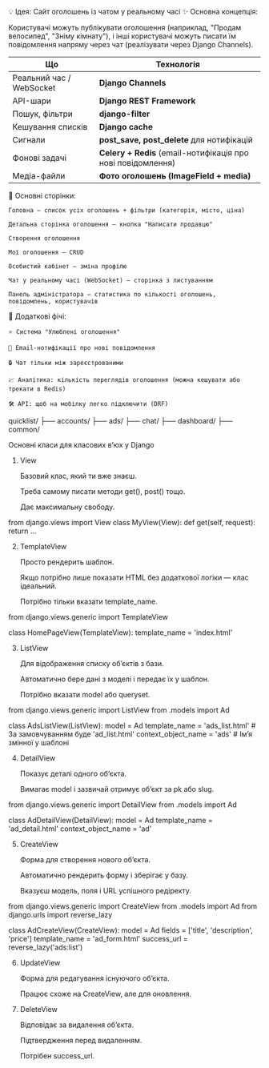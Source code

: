 💡 Ідея: Сайт оголошень із чатом у реальному часі
✨ Основна концепція:

Користувачі можуть публікувати оголошення (наприклад, "Продам велосипед", "Зніму кімнату"), і інші користувачі можуть писати їм повідомлення напряму через чат (реалізувати через Django Channels).


| Що                       | Технологія                                                   |
| ------------------------ | ------------------------------------------------------------ |
| Реальний час / WebSocket | **Django Channels**                                          |
| API-шари                 | **Django REST Framework**                                    |
| Пошук, фільтри           | **django-filter**                                            |
| Кешування списків        | **Django cache**                                             |
| Сигнали                  | **post\_save, post\_delete** для нотифікацій                 |
| Фонові задачі            | **Celery + Redis** (email-нотифікація про нові повідомлення) |
| Медіа-файли              | **Фото оголошень (ImageField + media)**                      |


📄 Основні сторінки:

    Головна — список усіх оголошень + фільтри (категорія, місто, ціна)

    Детальна сторінка оголошення — кнопка "Написати продавцю"

    Створення оголошення

    Мої оголошення — CRUD

    Особистий кабінет — зміна профілю

    Чат у реальному часі (WebSocket) — сторінка з листуванням

    Панель адміністратора — статистика по кількості оголошень, повідомлень, користувачів

🧠 Додаткові фічі:

    ⭐ Система "Улюблені оголошення"

    📨 Email-нотифікації про нові повідомлення

    🔒 Чат тільки між зареєстрованими

    📈 Аналітика: кількість переглядів оголошення (можна кешувати або трекати в Redis)

    🛠️ API: щоб на мобілку легко підключити (DRF)


quicklist/
├── accounts/
├── ads/
├── chat/
├── dashboard/
├── common/



Основні класи для класових в’юх у Django
1. View

    Базовий клас, який ти вже знаєш.

    Треба самому писати методи get(), post() тощо.

    Дає максимальну свободу.

from django.views import View
class MyView(View):
    def get(self, request):
        return ...

2. TemplateView

    Просто рендерить шаблон.

    Якщо потрібно лише показати HTML без додаткової логіки — клас ідеальний.

    Потрібно тільки вказати template_name.

from django.views.generic import TemplateView

class HomePageView(TemplateView):
    template_name = 'index.html'

3. ListView

    Для відображення списку об’єктів з бази.

    Автоматично бере дані з моделі і передає їх у шаблон.

    Потрібно вказати model або queryset.

from django.views.generic import ListView
from .models import Ad

class AdsListView(ListView):
    model = Ad
    template_name = 'ads_list.html'  # За замовчуванням буде 'ad_list.html'
    context_object_name = 'ads'  # Ім’я змінної у шаблоні

4. DetailView

    Показує деталі одного об’єкта.

    Вимагає model і зазвичай отримує об’єкт за pk або slug.

from django.views.generic import DetailView
from .models import Ad

class AdDetailView(DetailView):
    model = Ad
    template_name = 'ad_detail.html'
    context_object_name = 'ad'

5. CreateView

    Форма для створення нового об’єкта.

    Автоматично рендерить форму і зберігає у базу.

    Вказуєш модель, поля і URL успішного редіректу.

from django.views.generic import CreateView
from .models import Ad
from django.urls import reverse_lazy

class AdCreateView(CreateView):
    model = Ad
    fields = ['title', 'description', 'price']
    template_name = 'ad_form.html'
    success_url = reverse_lazy('ads:list')

6. UpdateView

    Форма для редагування існуючого об’єкта.

    Працює схоже на CreateView, але для оновлення.

7. DeleteView

    Відповідає за видалення об’єкта.

    Підтвердження перед видаленням.

    Потрібен success_url.
